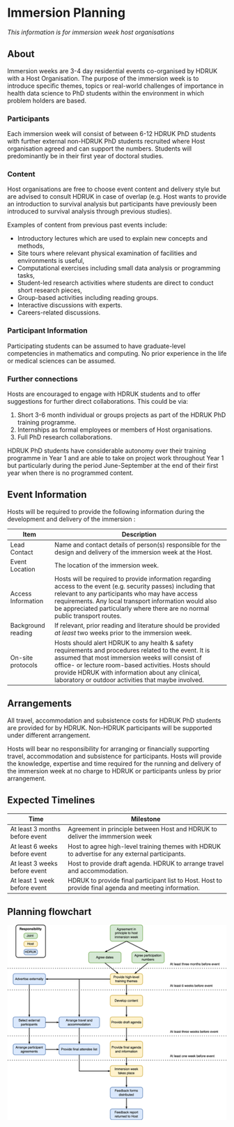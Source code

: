 # Immersion Planning

*This information is for immersion week host organisations*

## About

Immersion weeks are 3-4 day residential events co-organised by HDRUK with a Host Organisation. The purpose of the immersion week is to introduce specific themes, topics or real-world challenges of importance in health data science to PhD students within the environment in which problem holders are based.

### Participants

Each immersion week will consist of between 6-12 HDRUK PhD students with further external non-HDRUK PhD students recruited where Host organisation agreed and can support the numbers. Students will predominantly be in their first year of doctoral studies. 

### Content

Host organisations are free to choose event content and delivery style but are advised to consult HDRUK in case of overlap (e.g. Host wants to provide an introduction to survival analysis but participants have previously been introduced to survival analysis through previous studies). 

Examples of content from previous past events include:

- Introductory lectures which are used to explain new concepts and methods,
- Site tours where relevant physical examination of facilities and environments is useful,
- Computational exercises including small data analysis or programming tasks,
- Student-led research activities where students are direct to conduct short research pieces,
- Group-based activities including reading groups.
- Interactive discussions with experts.
- Careers-related discussions.

### Participant Information

Participating students can be assumed to have graduate-level competencies in mathematics and computing. No prior experience in the life or medical sciences can be assumed.

### Further connections

Hosts are encouraged to engage with HDRUK students and to offer suggestions for further direct collaborations. This could be via:

1. Short 3-6 month individual or groups projects as part of the HDRUK PhD training programme.
2. Internships as formal employees or members of Host organisations.
3. Full PhD research collaborations.

HDRUK PhD students have considerable autonomy over their training programme in Year 1 and are able to take on project work throughout Year 1 but particularly during the period June-September at the end of their first year when there is no programmed content.

## Event Information

Hosts will be required to provide the following information during the development and delivery of the immersion :

|Item|Description|
|---|---|
|Lead Contact|Name and contact details of person(s) responsible for the design and delivery of the immersion week at the Host.|
|Event Location|The location of the immersion week.|
|Access Information|Hosts will be required to provide information regarding access to the event (e.g. security passes) including that relevant to any participants who may have access requirements. Any local transport information would also be appreciated particularly where there are no normal public transport routes. |
|Background reading|If relevant, prior reading and literature should be provided *at least* two weeks prior to the immersion week.|
|On-site protocols|Hosts should alert HDRUK to any health & safety requirements and procedures related to the event. It is assumed that most immersion weeks will consist of office- or lecture room-based activities. Hosts should provide HDRUK with information about any clinical, laboratory or outdoor activities that maybe involved.|

## Arrangements

All travel, accommodation and subsistence costs for HDRUK PhD students are provided for by HDRUK. Non-HDRUK participants will be supported under different arrangement. 

Hosts will bear no responsibility for arranging or financially supporting travel, accommodation and subsistence for participants. Hosts will provide the knowledge, expertise and time required for the running and delivery of the immersion week at no charge to HDRUK or participants unless by prior arrangement. 

## Expected Timelines

|Time|Milestone|
|---|---|
|At least 3 months before event | Agreement in principle between Host and HDRUK to deliver the immmersion week |
|At least 6 weeks before event | Host to agree high-level training themes with HDRUK to advertise for any external participants. |
|At least 3 weeks before event| Host to provide draft agenda. HDRUK to arrange travel and accommodation.|
|At least 1 week before event| HDRUK to provide final participant list to Host. Host to provide final agenda and meeting information. |

## Planning flowchart


![Immersion Planning Diagram](../images/immersions-planning.png)
